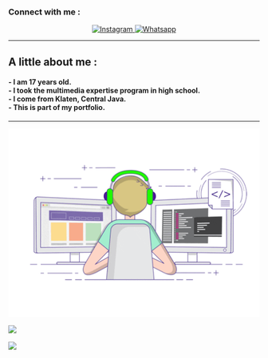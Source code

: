  <h3 align="left">Connect with me :</h3>
 <p align="center">
  <a href="https://instagram.com/onlyyvann__" target="_blank">
    <img src="https://img.shields.io/badge/instagram-%23E4405F.svg?&style=for-the-badge&logo=instagram&logoColor=white&color=071A2C" alt="Instagram"/>
  </a>

  
  <a href="https://wa.me/message/VVTKNIQOH4XVO1" target="_blank">
    <img src="https://img.shields.io/badge/whatsapp-%23E4405F.svg?&style=for-the-badge&logo=instagram&logoColor=white&color=071A2C" alt="Whatsapp"/>
  </a>
</p><hr>

 <h2 align="left">A little about me :</h2>
 <h4>- I am 17 years old.<br>
- I took the multimedia expertise program in high school.<br>
- I come from Klaten, Central Java.<br>
- This is part of my portfolio.
</h4><hr>
 
<p align="center">
  <img alig src="./code.gif" />
</p>


<p align="left">
<img src="https://github-readme-stats.vercel.app/api?username=fdhlgrphy&bg_color=30,e96443,904e95&title_color=fff&text_color=fff&count_private=true&include_all_commits=true&icon_color=fff&hide_border=false&show_icons=falze" /></a>
</p> 

<!--
<p align="left">
  <a href="https://github.com/fdhlgrphy"><img src="https://github-readme-stats.vercel.app/api/top-langs?username=fdhlgrphy&bg_color=30,e96443,904e95&title_color=fff&text_color=fff&hide_border=true&hide_title=false&show_icons=true&layout=compact&langs_count=10" /></a>
</p>
-->

<p align="left">
<a href="//github.com/fdhlgrphy"><img src="https://github-readme-stats.vercel.app/api/top-langs/?username=fdhlgrphy"></a>
</p>

<!--
<h3 align="left">Listening Music</h3>
<p align="center">
  <a href="https://open.spotify.com/playlist/37i9dQZF1DX7i7SKKuAK4o?si=KwEgMrM7SbyqwuLH4ZgJdw&utm_source=copy-link" target="_blank"><img src="https://now-playing-on-spotify.vercel.app/api/spotify" alt="Spotify Now Playing" width="350"/></a>
</p>
-->
